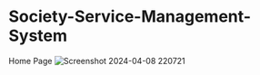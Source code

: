 # Society-Service-Management-System
Home Page
![Screenshot 2024-04-08 220721](https://github.com/R0GDEV/Society-Service-Management-System/assets/153528804/7ceba434-51dc-4ecf-8c3a-a8b8483e7025)
